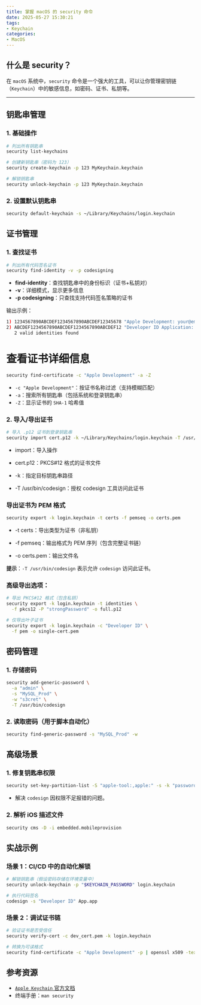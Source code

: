 ```yaml
---
title: 掌握 macOS 的 security 命令
date: 2025-05-27 15:30:21
tags:
- Keychain
categories:
- MacOS
---
```


## 什么是 security？

在 `macOS` 系统中，`security` 命令是一个强大的工具，可以让你管理密钥链（`Keychain`）中的敏感信息，如密码、证书、私钥等。

---

<!--more-->

## 钥匙串管理

### 1. 基础操作
```bash
# 列出所有钥匙串
security list-keychains

# 创建新钥匙串（密码为 123）
security create-keychain -p 123 MyKeychain.keychain

# 解锁钥匙串
security unlock-keychain -p 123 MyKeychain.keychain
```

### 2. 设置默认钥匙串
```bash
security default-keychain -s ~/Library/Keychains/login.keychain
```
## 证书管理
### 1. 查找证书
```bash
# 列出所有代码签名证书
security find-identity -v -p codesigning
```
- **find-identity**：查找钥匙串中的身份标识（证书+私钥对）
- **-v**：详细模式，显示更多信息
- **-p codesigning**：只查找支持代码签名策略的证书

输出示例：
```bash
1) 1234567890ABCDEF1234567890ABCDEF12345678 "Apple Development: your@email.com (TEAMID)"
2) ABCDEF1234567890ABCDEF1234567890ABCDEF12 "Developer ID Application: Company Name (TEAMID)"
   2 valid identities found
```
# 查看证书详细信息
```bash
security find-certificate -c "Apple Development" -a -Z
```
- `-c "Apple Development"`：按证书名称过滤（支持模糊匹配）
- `-a`：搜索所有钥匙串（包括系统和登录钥匙串）
- `-Z`：显示证书的 `SHA-1` 哈希值


### 2. 导入/导出证书
```bash
# 导入 .p12 证书到登录钥匙串
security import cert.p12 -k ~/Library/Keychains/login.keychain -T /usr/bin/codesign
```
- import：导入操作

- cert.p12：PKCS#12 格式的证书文件

- -k：指定目标钥匙串路径

- -T /usr/bin/codesign：授权 codesign 工具访问此证书

### 导出证书为 PEM 格式
```bash
security export -k login.keychain -t certs -f pemseq -o certs.pem
```
- -t certs：导出类型为证书（非私钥）

- -f pemseq：输出格式为 PEM 序列（包含完整证书链）

- -o certs.pem：输出文件名

**提示**：`-T /usr/bin/codesign` 表示允许 `codesign` 访问此证书。

### 高级导出选项：
```bash
# 导出 PKCS#12 格式（包含私钥）
security export -k login.keychain -t identities \
  -f pkcs12 -P "strongPassword" -o full.p12

# 仅导出叶子证书
security export -k login.keychain -c "Developer ID" \
  -f pem -o single-cert.pem
```

## 密码管理
### 1. 存储密码
```bash
security add-generic-password \
  -a "admin" \
  -s "MySQL_Prod" \
  -w "s3cret" \
  -T /usr/bin/codesign
```
### 2. 读取密码（用于脚本自动化）
```bash
security find-generic-password -s "MySQL_Prod" -w
```

## 高级场景
### 1. 修复钥匙串权限
```bash
security set-key-partition-list -S "apple-tool:,apple:" -s -k "password" login.keychain
```
- 解决 `codesign` 因权限不足报错的问题。

### 2. 解析 iOS 描述文件
```bash
security cms -D -i embedded.mobileprovision
```

## 实战示例
### 场景 1：CI/CD 中的自动化解锁
```bash
# 解锁钥匙串（假设密码存储在环境变量中）
security unlock-keychain -p "$KEYCHAIN_PASSWORD" login.keychain

# 执行代码签名
codesign -s "Developer ID" App.app
```
### 场景 2：调试证书链
```bash
# 验证证书是否受信任
security verify-cert -c dev_cert.pem -k login.keychain

# 转换为可读格式
security find-certificate -c "Apple Development" -p | openssl x509 -text
```

## 参考资源
- [`Apple Keychain` 官方文档](https://developer.apple.com/documentation/security/keychain-services?language=objc)
- 终端手册：`man security`
